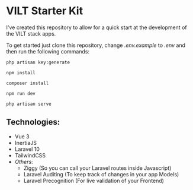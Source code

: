 # VILT Starter Kit

I've created this repository to allow for a quick start at the development of the VILT stack apps.

To get started just clone this repository, change *.env.example* to *.env* and then run the following commands:

`php artisan key:generate`

`npm install`

`composer install`

`npm run dev`

`php artisan serve`

## Technologies:

-   Vue 3
-   InertiaJS
-   Laravel 10
-   TailwindCSS
-   _Others_:
    -   Ziggy (So you can call your Laravel routes inside Javascript)
    -   Laravel Auditing (To keep track of changes in your app Models)
    -   Laravel Precognition (For live validation of your Frontend)
